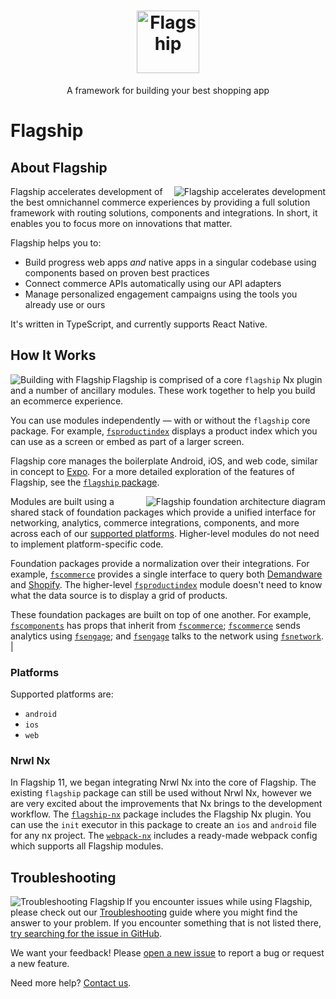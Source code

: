 <h1 align="center">
  <a href="https://brandingbrand.github.io/flagship/">
    <img alt="Flagship"
      src="https://user-images.githubusercontent.com/2915629/127563134-be64905e-d429-446d-9a53-a657c9613f6f.png"
      height="100">
  </a>
</h1>

<p align="center">
  A framework for building your best shopping app
</p>

# Flagship

## About Flagship

<img alt="Flagship accelerates development"
  src="https://user-images.githubusercontent.com/556070/38955661-4ff210c6-4323-11e8-960e-b568bc4b2bec.png"
  align="right">

Flagship accelerates development of the best omnichannel commerce experiences
by providing a full solution framework with routing solutions, components and
integrations. In short, it enables you to focus more on innovations that matter.

Flagship helps you to:

- Build progress web apps _and_ native apps in a singular codebase using
  components based on proven best practices
- Connect commerce APIs automatically using our API adapters
- Manage personalized engagement campaigns using the tools you already use or
  ours

It's written in TypeScript, and currently supports React Native.

## How It Works

<img alt="Building with Flagship"
  src="https://user-images.githubusercontent.com/556070/38953855-09901dc6-431e-11e8-9e50-26cb694c91e2.png"
  align="left">

Flagship is comprised of a core `flagship` Nx plugin and a number of
ancillary modules. These work together to help you build an ecommerce
experience.

You can use modules independently — with or without the `flagship` core
package. For example, [`fsproductindex`](packages/fsproductindex) displays a
product index which you can use as a screen or embed as part of a larger
screen.

Flagship core manages the boilerplate Android, iOS, and web code, similar in
concept to [Expo](https://expo.io). For a more detailed exploration of the
features of Flagship, see the [`flagship` package](libs/flagship).

<img alt="Flagship foundation architecture diagram"
  src="https://user-images.githubusercontent.com/2915629/68430966-26b39880-017f-11ea-880c-10a6466c8d3b.png"
  align="right">

Modules are built using a shared stack of foundation packages which provide a
unified interface for networking, analytics, commerce integrations, components,
and more across each of our [supported platforms](#platforms). Higher-level
modules do not need to implement platform-specific code.

Foundation packages provide a normalization over their integrations. For
example, [`fscommerce`](libs/fscommerce) provides a single interface to query
both [Demandware](https://www.demandware.com) and
[Shopify](https://www.shopify.com). The higher-level
[`fsproductindex`](libs/fsproductindex) module doesn't need to know what the
data source is to display a grid of products.

These foundation packages are built on top of one another. For example,
[`fscomponents`](libs/fscomponents) has props that inherit from
[`fscommerce`](libs/fscommerce); [`fscommerce`](libs/fscommerce) sends
analytics using [`fsengage`](libs/fsengage); and [`fsengage`](libs/fsengage)
talks to the network using [`fsnetwork`](libs/fsnetwork). |

### Platforms

Supported platforms are:

- `android`
- `ios`
- `web`

### Nrwl Nx

In Flagship 11, we began integrating Nrwl Nx into the core of
Flagship. The existing `flagship` package can still be used without Nrwl Nx,
however we are very excited about the improvements that Nx brings to the
development workflow. The [`flagship-nx`](libs/flagship-nx) package includes
the Flagship Nx plugin. You can use the `init` executor in this package to
create an `ios` and `android` file for any nx project. The
[`webpack-nx`]('libs/webpack-nx') includes a ready-made webpack config which
supports all Flagship modules.

## Troubleshooting

<img alt="Troubleshooting Flagship"
  src="https://user-images.githubusercontent.com/556070/38958560-9f7aab28-432b-11e8-8e67-68d781f5681d.png"
  align="left">

If you encounter issues while using Flagship, please check out our
[Troubleshooting](TROUBLESHOOTING.md) guide where you might find the answer to
your problem. If you encounter something that is not listed there, [try
searching for the issue in
GitHub](https://github.com/wSedlacek/flagship-text/issues).

We want your feedback! Please [open a new
issue](https://github.com/shipyard/flagship/issues/new) to report a bug or
request a new feature.

Need more help? [Contact us](mailto:product@brandingbrand.com).
